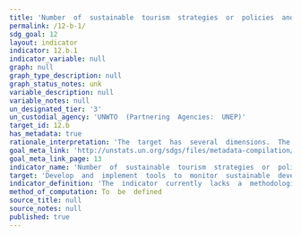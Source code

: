 ```yaml
---
title: 'Number  of  sustainable  tourism  strategies  or  policies  and  implemented  action  plans  with  agreed  monitoring  and  evaluation  tools'
permalink: /12-b-1/
sdg_goal: 12
layout: indicator
indicator: 12.b.1
indicator_variable: null
graph: null
graph_type_description: null
graph_status_notes: unk
variable_description: null
variable_notes: null
un_designated_tier: '3'
un_custodial_agency: 'UNWTO  (Partnering  Agencies:  UNEP)'
target_id: 12.b
has_metadata: true
rationale_interpretation: 'The  target  has  several  dimensions.  The  suggested  indicator  focuses  on  the  dimension:  "sustainable  development  impacts  for  sustainable  tourism".'
goal_meta_link: 'http://unstats.un.org/sdgs/files/metadata-compilation/Metadata-Goal-12.pdf'
goal_meta_link_page: 13
indicator_name: 'Number  of  sustainable  tourism  strategies  or  policies  and  implemented  action  plans  with  agreed  monitoring  and  evaluation  tools'
target: 'Develop  and  implement  tools  to  monitor  sustainable  development  impacts  for  sustainable  tourism  that  creates  jobs  and  promotes  local  culture  and  products.'
indicator_definition: 'The  indicator  currently  lacks  a  methodological  framework  but  it  is  expected  that  it  should  be  rooted  in  some  form  of  linked  tourism  and  environmental  accounts  (TSA-SEEA).'
method_of_computation: To  be  defined
source_title: null
source_notes: null
published: true  
---
```

